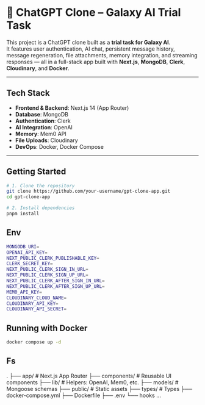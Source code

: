 # 🧠 ChatGPT Clone – Galaxy AI Trial Task

This project is a ChatGPT clone built as a **trial task for Galaxy AI**.  
It features user authentication, AI chat, persistent message history, message regeneration, file attachments, memory integration, and streaming responses — all in a full-stack app built with **Next.js**, **MongoDB**, **Clerk**, **Cloudinary**, and **Docker**.

---

## Tech Stack

- **Frontend & Backend**: Next.js 14 (App Router)
- **Database**: MongoDB
- **Authentication**: Clerk
- **AI Integration**: OpenAI
- **Memory**: Mem0 API
- **File Uploads**: Cloudinary
- **DevOps**: Docker,  Docker Compose

---

##  Getting Started

```bash
# 1. Clone the repository
git clone https://github.com/your-username/gpt-clone-app.git
cd gpt-clone-app

# 2. Install dependencies
pnpm install
```
##  Env

 ```bash
MONGODB_URI=
OPENAI_API_KEY=
NEXT_PUBLIC_CLERK_PUBLISHABLE_KEY=
CLERK_SECRET_KEY=
NEXT_PUBLIC_CLERK_SIGN_IN_URL=
NEXT_PUBLIC_CLERK_SIGN_UP_URL=
NEXT_PUBLIC_CLERK_AFTER_SIGN_IN_URL=
NEXT_PUBLIC_CLERK_AFTER_SIGN_UP_URL=
MEM0_API_KEY=
CLOUDINARY_CLOUD_NAME=
CLOUDINARY_API_KEY=
CLOUDINARY_API_SECRET=

```

## Running with Docker 

 ```bash
docker compose up -d

```
## Fs
.
├── app/                # Next.js App Router
├── components/         # Reusable UI components
├── lib/                # Helpers: OpenAI, Mem0, etc.
├── models/             # Mongoose schemas
├── public/             # Static assets
├── types/             # Types
├── docker-compose.yml
├── Dockerfile
├── .env
└── hooks ...




